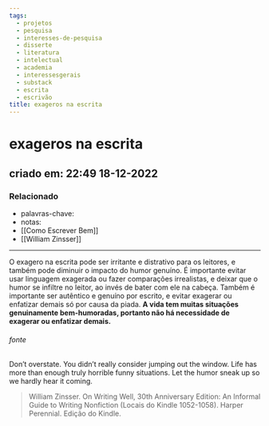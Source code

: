 ```yaml
---
tags:
  - projetos
  - pesquisa
  - interesses-de-pesquisa
  - disserte
  - literatura
  - intelectual
  - academia
  - interessesgerais
  - substack
  - escrita
  - escrivão
title: exageros na escrita
---
```


# exageros na escrita

## criado em: 22:49 18-12-2022

### Relacionado

- palavras-chave: 
- notas: 
- [[Como Escrever Bem]]
- [[William Zinsser]]
---

O exagero na escrita pode ser irritante e distrativo para os leitores, e também pode diminuir o impacto do humor genuíno. É importante evitar usar linguagem exagerada ou fazer comparações irrealistas, e deixar que o humor se infiltre no leitor, ao invés de bater com ele na cabeça. Também é importante ser autêntico e genuíno por escrito, e evitar exagerar ou enfatizar demais só por causa da piada. **A vida tem muitas situações genuinamente bem-humoradas, portanto não há necessidade de exagerar ou enfatizar demais.**

###### fonte

 Don’t overstate. You didn’t really consider jumping out the window. Life has more than enough truly horrible funny situations. Let the humor sneak up so we hardly hear it coming.

>William Zinsser. On Writing Well, 30th Anniversary Edition: An Informal Guide to Writing Nonfiction (Locais do Kindle 1052-1058). Harper Perennial. Edição do Kindle. 
